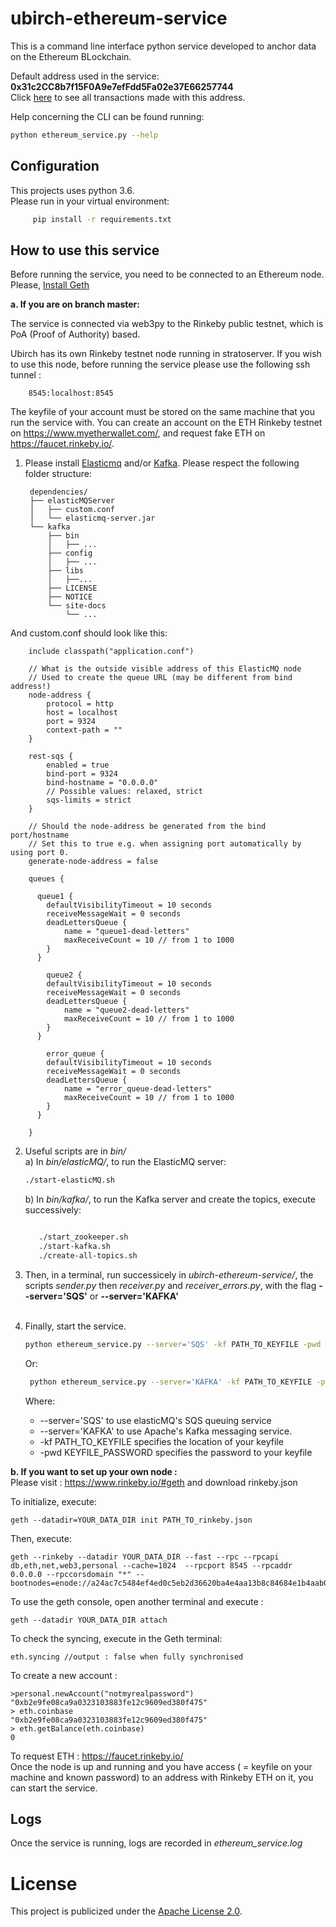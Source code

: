 # ubirch-ethereum-service
This is a command line interface python service developed to anchor data on the Ethereum BLockchain.<br>

Default address used in the service:
**0x31c2CC8b7f15F0A9e7efFdd5Fa02e37E66257744**<br>
Click [here](https://rinkeby.etherscan.io/address/0x31c2CC8b7f15F0A9e7efFdd5Fa02e37E66257744) to see all transactions made with this address.<br>

Help concerning the CLI can be found running:
```bash
python ethereum_service.py --help
```

## Configuration

This projects uses python 3.6. <br>
Please run in your virtual environment:
   ```bash
        pip install -r requirements.txt
   ```

## How to use this service


Before running the service, you need to be connected to an Ethereum node. Please, [Install Geth](https://github.com/ethereum/go-ethereum/wiki/Building-Ethereum) <br>

<b>a. If you are on branch master: </b> <br>

The service is connected via web3py to the Rinkeby public testnet, which is PoA (Proof of Authority) based. <br>

Ubirch has its own Rinkeby testnet node running in stratoserver. If you wish to use this node, before running the service please use the following ssh tunnel :
        
        8545:localhost:8545
        
The keyfile of your account must be stored on the same machine that you run the service with.
You can create an account on the ETH Rinkeby testnet on https://www.myetherwallet.com/, and request fake ETH on https://faucet.rinkeby.io/.


1. Please install [Elasticmq](https://github.com/adamw/elasticmq) and/or [Kafka](https://kafka.apache.org/).
Please respect the following folder structure: <br>

        dependencies/
        ├── elasticMQServer
        │   ├── custom.conf
        │   └── elasticmq-server.jar
        └── kafka
            ├── bin
            │   ├── ...
            ├── config
            │   ├── ...
            ├── libs
            │   ├──...
            ├── LICENSE
            ├── NOTICE
            └── site-docs
                └── ...

And custom.conf should look like this:

        include classpath("application.conf")
        
        // What is the outside visible address of this ElasticMQ node
        // Used to create the queue URL (may be different from bind address!)
        node-address {
            protocol = http
            host = localhost
            port = 9324
            context-path = ""
        }
        
        rest-sqs {
            enabled = true
            bind-port = 9324
            bind-hostname = "0.0.0.0"
            // Possible values: relaxed, strict
            sqs-limits = strict
        }
        
        // Should the node-address be generated from the bind port/hostname
        // Set this to true e.g. when assigning port automatically by using port 0.
        generate-node-address = false
        
        queues {
        
          queue1 {
            defaultVisibilityTimeout = 10 seconds
            receiveMessageWait = 0 seconds
            deadLettersQueue {
                name = "queue1-dead-letters"
                maxReceiveCount = 10 // from 1 to 1000
            }
          }
        
            queue2 {
            defaultVisibilityTimeout = 10 seconds
            receiveMessageWait = 0 seconds
            deadLettersQueue {
                name = "queue2-dead-letters"
                maxReceiveCount = 10 // from 1 to 1000
            }
          }
        
            error_queue {
            defaultVisibilityTimeout = 10 seconds
            receiveMessageWait = 0 seconds
            deadLettersQueue {
                name = "error_queue-dead-letters"
                maxReceiveCount = 10 // from 1 to 1000
            }
          }
        
        }
        


2. Useful scripts are in *bin/* <br>
    a) In *bin/elasticMQ/*, to run the ElasticMQ server: <br>
      ```bash
      ./start-elasticMQ.sh
      ```
       
    b) In *bin/kafka/*, to run the Kafka server and create the topics, execute successively: <br>
     ```bash

        ./start_zookeeper.sh
        ./start-kafka.sh
        ./create-all-topics.sh
     
    ```      

        
3. Then, in a terminal, run successicely in *ubirch-ethereum-service/*, the scripts *sender.py* then *receiver.py*
and *receiver_errors.py*, with the flag **--server='SQS'** or **--server='KAFKA'**<br><br>

4. Finally, start the service.<br>

    ```bash
    python ethereum_service.py --server='SQS' -kf PATH_TO_KEYFILE -pwd KEYFILE_PASSWORD
    ```
    Or:

   ```bash
    python ethereum_service.py --server='KAFKA' -kf PATH_TO_KEYFILE -pwd KEYFILE_PASSWORD
   ```
    Where:
    - --server='SQS' to use elasticMQ's SQS queuing service
    - --server='KAFKA' to use Apache's Kafka messaging service.
    - -kf PATH_TO_KEYFILE specifies the location of your keyfile
    - -pwd KEYFILE_PASSWORD specifies the password to your keyfile
   
<b> b. If you want to set up your own node : </b> <br>
Please visit : https://www.rinkeby.io/#geth and download rinkeby.json <br>


To initialize, execute:

    geth --datadir=YOUR_DATA_DIR init PATH_TO_rinkeby.json

Then, execute:

    geth --rinkeby --datadir YOUR_DATA_DIR --fast --rpc --rpcapi db,eth,net,web3,personal --cache=1024  --rpcport 8545 --rpcaddr 0.0.0.0 --rpccorsdomain "*" --bootnodes=enode://a24ac7c5484ef4ed0c5eb2d36620ba4e4aa13b8c84684e1b4aab0cebea2ae45cb4d375b77eab56516d34bfbd3c1a833fc51296ff084b770b94fb9028c4d25ccf@52.169.42.101:30303

To use the geth console, open another terminal and execute :

    geth --datadir YOUR_DATA_DIR attach

To check the syncing, execute in the Geth terminal:

    eth.syncing //output : false when fully synchronised
   
To create a new account :

    >personal.newAccount("notmyrealpassword")
    "0xb2e9fe08ca9a0323103883fe12c9609ed380f475"
    > eth.coinbase
    "0xb2e9fe08ca9a0323103883fe12c9609ed380f475"
    > eth.getBalance(eth.coinbase)
    0

To request ETH : https://faucet.rinkeby.io/ <br>
Once the node is up and running and you have access ( = keyfile on your machine and known password)
to an address with Rinkeby ETH on it, you can start the service.

## Logs


Once the service is running, logs are recorded in *ethereum_service.log*

# License 

This project is publicized under the [Apache License 2.0](LICENSE).
